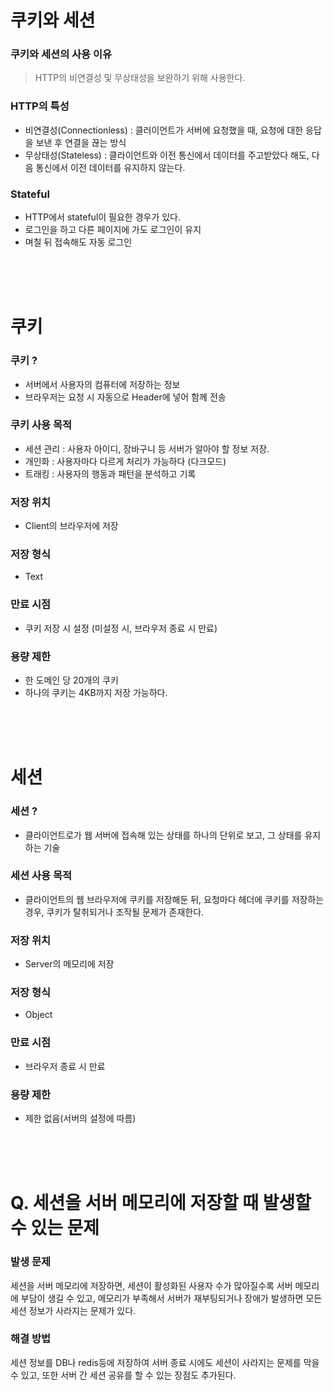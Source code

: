 # 쿠키와 세션
### 쿠키와 세션의 사용 이유
> HTTP의 비연결성 및 무상태성을 보완하기 위해 사용한다.

### HTTP의 특성
- 비연결성(Connectionless) : 클러이언트가 서버에 요청했을 때, 요청에 대한 응답을 보낸 후 연결을 끊는 방식
- 무상태성(Stateless) : 클라이언트와 이전 통신에서 데이터를 주고받았다 해도, 다음 통신에서 이전 데이터를 유지하지 않는다.

### Stateful
- HTTP에서 stateful이 필요한 경우가 있다.
- 로그인을 하고 다른 페이지에 가도 로그인이 유지
- 며칠 뒤 접속해도 자동 로그인

<br>
<br>
<br>


# 쿠키

### 쿠키 ?
- 서버에서 사용자의 컴퓨터에 저장하는 정보
- 브라우저는 요청 시 자동으로 Header에 넣어 함께 전송

### 쿠키 사용 목적
- 세션 관리 : 사용자 아이디, 장바구니 등 서버가 알아야 할 정보 저장.
- 개인화 : 사용자마다 다르게 처리가 가능하다 (다크모드)
- 트래킹 : 사용자의 행동과 패턴을 분석하고 기록

### 저장 위치
- Client의 브라우저에 저장

### 저장 형식
- Text

### 만료 시점
- 쿠키 저장 시 설정 (미설정 시, 브라우저 종료 시 만료)

### 용량 제한
- 한 도메인 당 20개의 쿠키
- 하나의 쿠키는 4KB까지 저장 가능하다.

<br>
<br>
<br>


# 세션

### 세션 ?
- 클라이언트로가 웹 서버에 접속해 있는 상태를 하나의 단위로 보고, 그 상태를 유지하는 기술

### 세션 사용 목적
- 클라이언트의 웹 브라우저에 쿠키를 저장해둔 뒤, 요청마다 헤더에 쿠키를 저장하는 경우, 쿠키가 탈취되거나 조작될 문제가 존재한다.

### 저장 위치
- Server의 메모리에 저장

### 저장 형식
- Object

### 만료 시점
- 브라우저 종료 시 만료

### 용량 제한
- 제한 없음(서버의 설정에 따름)

<br>
<br>
<br>

# Q. 세션을 서버 메모리에 저장할 때 발생할 수 있는 문제
### 발생 문제
세션을 서버 메모리에 저장하면, 세션이 활성화된 사용자 수가 많아질수록 서버 메모리에 부담이 생길 수 있고, 메모리가 부족해서 서버가 재부팅되거나 장애가 발생하면 모든 세션 정보가 사라지는 문제가 있다.
### 해결 방법
세션 정보를 DB나 redis등에 저장하여 서버 종료 시에도 세션이 사라지는 문제를 막을 수 있고, 또한 서버 간 세션 공유를 할 수 있는 장점도 추가된다.

